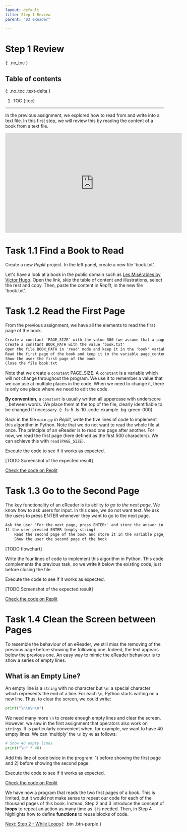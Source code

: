 ```yaml
---
layout: default
title: Step 1 Review
parent: "03 eReader"

---
```


# Step 1 Review
{: .no_toc }

## Table of contents
{: .no_toc .text-delta }

1. TOC
{:toc}

---

In the previous assignment, we explored how to read from and write into a text file. In this first step, we will review this by reading the content of a book from a text file.

<iframe width="560" height="315" src="https://www.youtube-nocookie.com/embed/JOoQUh9IrcY" frameborder="0" allow="accelerometer; autoplay; clipboard-write; encrypted-media; gyroscope; picture-in-picture" allowfullscreen></iframe>

# Task 1.1 Find a Book to Read

Create a new _Replit_ project. In the left panel, create a new file 'book.txt'.

Let's have a look at a book in the public domain such as [Les Misérables by Victor Hugo](http://www.gutenberg.org/files/135/135-0.txt). Open the link, skip the table of content and illustrations, select the rest and copy. Then, paste the content in _Replit_, in the new file 'book.txt'.

# Task 1.2 Read the First Page

From the previous assignment, we have all the elements to read the first page of the book.

```markdown
Create a constant 'PAGE_SIZE' with the value 500 (we assume that a page is 500 characters)
Create a constant BOOK_PATH with the value 'book.txt'
Open the file BOOK_PATH in 'read' mode and keep it in the 'book' variable
Read the first page of the book and keep it in the variable page_content
Show the user the first page of the book
Close the file book.txt
```

Note that we create a `constant` PAGE_SIZE. A `constant` is a variable which will not change throughout the program. We use it to remember a value that we can use at multiple places in the code. When we need to change it, there is only one place where we need to edit the code.

**By convention**, a `constant` is usually written all uppercase with underscore `_` between words. We place them at the top of the file, clearly identifiable to be changed if necessary.
{: .fs-5 .ls-10 .code-example .bg-green-000}

Back in the file `main.py` in _Replit_, write the five lines of code to implement this algorithm in Python. Note that we do not want to read the whole file at once. The principle of an eReader is to read one page after another. For now, we read the first page (here defined as the first 500 characters). We can achieve this with `read(PAGE_SIZE)`.

Execute the code to see if it works as expected.

[TODO Screenshot of the expected result]

[Check the code on Replit](https://repl.it/@IO1075/03-ereader-step1-2)

# Task 1.3 Go to the Second Page

The key functionality of an eReader is its ability _to go to the next page_. We know how to ask users for input. In this case, we do not want text. We ask the users to press ENTER whenever they want to go to the next page.

```markdown
Ask the user 'For the next page, press ENTER:' and store the answer in 'action'
If the user pressed ENTER (empty string)
    Read the second page of the book and store it in the variable page_content
    Show the user the second page of the book
```

[TODO flowchart]

Write the four lines of code to implement this algorithm in Python. This code complements the previous task, so we write it below the existing code, just before closing the file.

Execute the code to see if it works as expected.

[TODO Screenshot of the expected result]

[Check the code on Replit](https://repl.it/@IO1075/03-ereader-step1-3)

# Task 1.4 Clean the Screen between Pages

To resemble the behaviour of an eReader, we still miss the removing of the previous page before showing the following one. Indeed, the text appears below the previous one. An easy way to mimic the eReader behaviour is to show a series of empty lines.

## What is an Empty Line?

An empty line is a `string` with no character but `\n`: a special character which represents the end of a line. For each `\n`, Python starts writing on a new line. Thus, to clear the screen, we could write:

```python
print("\n\n\n\n")
```

We need many more `\n` to create enough empty lines and clear the screen. However, we saw in the first assignment that operators also work on `strings`. It is particularly convenient when, for example, we want to have 40 empty lines. We can 'multiply' the `\n` by `40` as follows:

```python
# Show 40 empty lines
print("\n" * 40)
```

Add this line of code twice in the program: 1) before showing the first page and 2) before showing the second page.

Execute the code to see if it works as expected.

[Check the code on Replit](https://repl.it/@IO1075/03-ereader-step1-4)

We have now a program that reads the two first pages of a book. This is limited, but it would not make sense to repeat our code for each of the thousand pages of this book. Instead, Step 2 and 3 introduce the concept of **loops** to repeat an action as many time as it is needed. Then, in Step 4 highlights how to define **functions** to reuse blocks of code.

[Next: Step 2 - While Loops]({{site.baseurl}}/assignments/03-ereader/step2){: .btn .btn-purple }